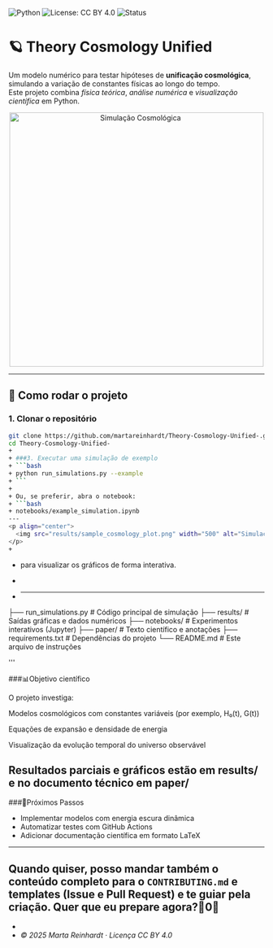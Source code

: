 
![Python](https://img.shields.io/badge/Python-3.11-blue) ![License: CC BY 4.0](https://img.shields.io/badge/license-CC--BY--4.0-lightgrey) ![Status](https://img.shields.io/badge/status-active-success)

# 🪐 Theory Cosmology Unified

Um modelo numérico para testar hipóteses de **unificação cosmológica**, simulando a variação de constantes físicas ao longo do tempo.  
Este projeto combina *física teórica*, *análise numérica* e *visualização científica* em Python.

<p align="center">
  <img src="results/sample_cosmology_plot.png" width="500" alt="Simulação Cosmológica">
</p>

---

## 🚀 Como rodar o projeto

### 1. Clonar o repositório  
```bash
git clone https://github.com/martareinhardt/Theory-Cosmology-Unified-.git
cd Theory-Cosmology-Unified-
+ 
+ ###3. Executar uma simulação de exemplo
+ ```bash
+ python run_simulations.py --example
+ ```
+ 
+ Ou, se preferir, abra o notebook:
+ ```bash
+ notebooks/example_simulation.ipynb
---
<p align="center">
  <img src="results/sample_cosmology_plot.png" width="500" alt="Simulação Cosmológica">
</p>
+

 ```
+ para visualizar os gráficos de forma interativa.
+ 

+ ---
├── run_simulations.py      # Código principal de simulação
├── results/                # Saídas gráficas e dados numéricos
├── notebooks/              # Experimentos interativos (Jupyter)
├── paper/                  # Texto científico e anotações
├── requirements.txt        # Dependências do projeto
└── README.md               # Este arquivo de instruções

'''

###📊Objetivo científico

O projeto investiga:

Modelos cosmológicos com constantes variáveis (por exemplo, H₀(t), G(t))

Equações de expansão e densidade de energia

Visualização da evolução temporal do universo observável


Resultados parciais e gráficos estão em results/ e no documento técnico em paper/
---

###🔭Próximos Passos
- Implementar modelos com energia escura dinâmica
- Automatizar testes com GitHub Actions
- Adicionar documentação científica em formato LaTeX

---

Quando quiser, posso mandar **também o conteúdo completo para o `CONTRIBUTING.md` e templates** (Issue e Pull Request) e te guiar pela criação. Quer que eu prepare agora?0
---
+ 
+ *© 2025 Marta Reinhardt · Licença CC BY 4.0*
